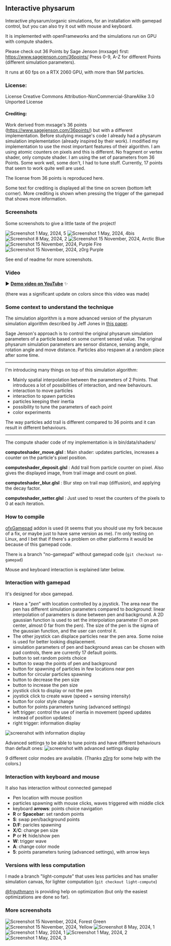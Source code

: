 ## Interactive physarum

Interactive physarum/organic simulations, for an installation with gamepad control, but you can also try it out with mouse and keyboard.

It is implemented with openFrameworks and the simulations run on GPU with compute shaders.

Please check out 36 Points by Sage Jenson (mxsage) first: https://www.sagejenson.com/36points/
Press 0-9, A-Z for different Points (different simulation parameters).

It runs at 60 fps on a RTX 2060 GPU, with more than 5M particles.

### License:
License Creative Commons Attribution-NonCommercial-ShareAlike 3.0 Unported License

#### Crediting:
Work derived from mxsage's 36 points (https://www.sagejenson.com/36points/) but with a different implementation.
Before studying mxsage's code I already had a physarum simulation implementation (already inspired by their work). I modified my implementation to use the most important features of their algorithm.
I am using atomic counters on pixels and this is different. No fragment or vertex shader, only compute shader. I am using the set of parameters from 36 Points. Some work well, some don't, I had to tune stuff. Currently, 17 points that seem to work quite well are used.

The license from 36 points is reproduced here.

Some text for crediting is displayed all the time on screen (bottom left corner). More crediting is shown when pressing the trigger of the gamepad that shows more information.

### Screenshots

Some screenshots to give a little taste of the project!

![Screenshot 1 May, 2024, 5](/doc/screenshot-1-may-2024-5.png)
![Screenshot 1 May, 2024, 4bis](/doc/screenshot-1-may-2024-4-bis.png)
![Screenshot 8 May, 2024, 2](/doc/screenshot-8-may-2024-2.png)
![Screenshot 15 November, 2024, Arctic Blue](/doc/screenshot-nov-2024-ArcticBlue-1.png)
![Screenshot 15 November, 2024, Purple Fire](/doc/screenshot-nov-2024-PurpleFire-1.png)
![Screenshot 15 November, 2024, z0rg Purple](/doc/screenshot-nov-2024-ZorgPurple-1.png)

See end of readme for more screenshots.

### Video

▶️ [**Demo video on YouTube**](https://www.youtube.com/watch?v=4hLtjlaVzsk) ✨

(there was a significant update on colors since this video was made)

### Some context to understand the technique

The simulation algorithm is a more advanced version of the physarum simulation algorithm described by Jeff Jones in [this paper](https://uwe-repository.worktribe.com/output/980579/characteristics-of-pattern-formation-and-evolution-in-approximations-of-physarum-transport-networks).

Sage Jenson's approach is to control the original physarum simulation parameters of a particle based on some current sensed value. The original physarum simulation parameters are sensor distance, sensing angle, rotation angle and move distance. Particles also respawn at a random place after some time.

______________

I'm introducing many things on top of this simulation algorithm:

- Mainly spatial interpolation between the parameters of 2 Points. That introduces a lot of possibilities of interaction, and new behaviours.
- interaction to move particles
- interaction to spawn particles
- particles keeping their inertia
- possibility to tune the parameters of each point
- color experiments

The way particles add trail is different compared to 36 points and it can result in different behaviours.
______________

The compute shader code of my implementation is in bin/data/shaders/

**computeshader_move.glsl** : Main shader: updates particles, increases a counter on the particle's pixel position.

**computeshader_deposit.glsl** : Add trail from particle counter on pixel. Also gives the displayed image, from trail image and count on pixel.

**computeshader_blur.glsl** : Blur step on trail map (diffusion), and applying the decay factor.

**computeshader_setter.glsl** : Just used to reset the counters of the pixels to 0 at each iteration.

### How to compile

[ofxGamepad](https://github.com/Bleuje/ofxGamepad) addon is used (it seems that you should use my fork because of a fix, or maybe just to have same version as me).
I'm only testing on Linux, and I bet that if there's a problem on other platforms it would be because of this gamepad code.

There is a branch "no-gamepad" without gamepad code (`git checkout no-gamepad`)

Mouse and keyboard interaction is explained later below.

### Interaction with gamepad

It's designed for xbox gamepad.

- Have a "*pen*" with location controlled by a joystick. The area near the pen has different simulation parameters compared to *background*: linear interpolation of parameters is done between pen and background. A 2D gaussian function is used to set the interpolation parameter (1 on pen center, almost 0 far from the pen). The size of the pen is the sigma of the gaussian function, and the user can control it.
- The other joystick can displace particles near the pen area. Some noise is used for better looking displacement.
- simulation parameters of pen and background areas can be chosen with pad controls, there are currently 17 default points.
- button to set random points choice
- button to swap the points of pen and background
- button for spawning of particles in few locations near pen
- button for circular particles spawning
- button to decrease the pen size
- button to increase the pen size
- joystick click to display or not the pen
- joystick click to create wave (speed + sensing intensity)
- button for color style change
- button for points parameters tuning (advanced settings)
- left trigger: control the use of inertia in movement (speed updates instead of position updates)
- right trigger: information display

![screenshot with information display](/doc/information-screenshot.png)

Advanced settings to be able to tune points and have different behaviours than default ones:
![screenshot with advanced settings display](/doc/advanced-settings.png)

9 different color modes are available.
(Thanks [z0rg](https://github.com/seb776) for some help with the colors.)

### Interaction with keyboard and mouse

It also has interaction without connected gamepad

- Pen location with mouse position
- particles spawning with mouse clicks, waves triggered with middle click
- keyboard **arrows**: points choice navigation
- **R** or **Spacebar**: set random points
- **S**: swap pen/background points
- **D**/**F**: paricles spawning
- **X**/**C**: change pen size
- **P** or **H**: hide/show pen
- **W**: trigger wave
- **A**: change color mode
- **5**: points parameters tuning (advanced settings), with arrow keys

### Versions with less computation

I made a branch "light-compute" that uses less particles and has smaller simulation canvas, for lighter computation (`git checkout light-compute`)

[@frguthmann](https://github.com/frguthmann) is providing help on optimization (but only the easiest optimizations are done so far).

### More screenshots

![Screenshot 15 November, 2024, Forest Green](/doc/screenshot-nov-2024-ForestGreen-1.png)
![Screenshot 15 November, 2024, Yellow](/doc/screenshot-nov-2024-Yellow-1.png)
![Screenshot 8 May, 2024, 1](/doc/screenshot-8-may-2024-1.png)
![Screenshot 1 May, 2024, 1](/doc/screenshot-1-may-2024-1.png)
![Screenshot 1 May, 2024, 2](/doc/screenshot-1-may-2024-2.png)
![Screenshot 1 May, 2024, 3](/doc/screenshot-1-may-2024-3.png)
